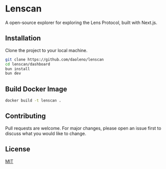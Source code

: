 # Lenscan

A open-source explorer for exploring the Lens Protocol, built with Next.js.

## Installation

Clone the project to your local machine.

```bash
git clone https://github.com/daoleno/lenscan
cd lenscan/dashboard
bun install
bun dev
```

## Build Docker Image

```bash
docker build -t lenscan .
```

## Contributing

Pull requests are welcome. For major changes, please open an issue first to discuss what you would like to change.

## License

[MIT](https://choosealicense.com/licenses/mit/)

